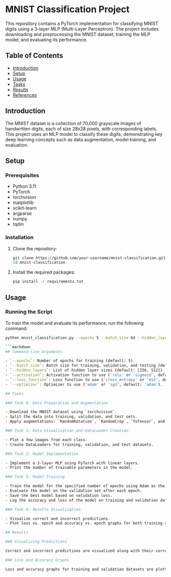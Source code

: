 # MNIST Classification Project

This repository contains a PyTorch implementation for classifying MNIST digits using a 3-layer MLP (Multi-Layer Perceptron). The project includes downloading and preprocessing the MNIST dataset, training the MLP model, and evaluating its performance.

## Table of Contents
- [Introduction](#introduction)
- [Setup](#setup)
- [Usage](#usage)
- [Tasks](#tasks)
- [Results](#results)
- [References](#references)

## Introduction

The MNIST dataset is a collection of 70,000 grayscale images of handwritten digits, each of size 28x28 pixels, with corresponding labels. This project uses an MLP model to classify these digits, demonstrating key deep learning concepts such as data augmentation, model training, and evaluation.

## Setup

### Prerequisites

- Python 3.11
- PyTorch
- torchvision
- matplotlib
- scikit-learn
- argparse
- numpy
- tqdm

### Installation

1. Clone the repository:
    ```bash
    git clone https://github.com/your-username/mnist-classification.git
    cd mnist-classification
    ```

2. Install the required packages:
    ```bash
    pip install -r requirements.txt
    ```

## Usage

### Running the Script

To train the model and evaluate its performance, run the following command:

```bash
python mnist_classification.py --epochs 5 --batch_size 64 --hidden_layers 256 512 --activation relu --loss_function cross_entropy --optimizer adam

```markdown
## Command-line Arguments

- `--epochs`: Number of epochs for training (default: 5).
- `--batch_size`: Batch size for training, validation, and testing (default: 64).
- `--hidden_layers`: List of hidden layer sizes (default: [256, 512]).
- `--activation`: Activation function to use ('relu' or 'sigmoid', default: 'relu').
- `--loss_function`: Loss function to use ('cross_entropy' or 'mse', default: 'cross_entropy').
- `--optimizer`: Optimizer to use ('adam' or 'sgd', default: 'adam').

## Tasks

### Task 0: Data Preparation and Augmentation

- Download the MNIST dataset using `torchvision`.
- Split the data into training, validation, and test sets.
- Apply augmentations: `RandomRotation`, `RandomCrop`, `ToTensor`, and `Normalize`.

### Task 1: Data Visualization and DataLoader Creation

- Plot a few images from each class.
- Create DataLoaders for training, validation, and test datasets.

### Task 2: Model Implementation

- Implement a 3-layer MLP using PyTorch with linear layers.
- Print the number of trainable parameters in the model.

### Task 3: Model Training

- Train the model for the specified number of epochs using Adam as the optimizer and CrossEntropyLoss as the loss function.
- Evaluate the model on the validation set after each epoch.
- Save the best model based on validation loss.
- Log the accuracy and loss of the model on training and validation data at the end of each epoch.

### Task 4: Results Visualization

- Visualize correct and incorrect predictions.
- Plot loss vs. epoch and accuracy vs. epoch graphs for both training and validation datasets.

## Results

### Visualizing Predictions

Correct and incorrect predictions are visualized along with their corresponding images.

### Loss and Accuracy Graphs

Loss and accuracy graphs for training and validation datasets are plotted to show the model's performance over epochs.
```
